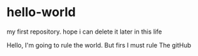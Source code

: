 # hello-world
my first repository. hope i can delete it later in this life

Hello, I'm going to rule the world. But firs I must rule The gitHub
